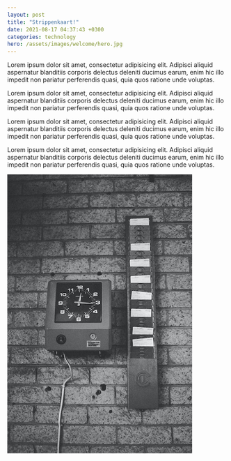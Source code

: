 ```yaml
---
layout: post
title: "Strippenkaart!"
date: 2021-08-17 04:37:43 +0300
categories: technology
hero: /assets/images/welcome/hero.jpg
---
```


Lorem ipsum dolor sit amet, consectetur adipisicing elit. Adipisci aliquid aspernatur blanditiis corporis delectus deleniti ducimus earum, enim hic illo impedit non pariatur perferendis quasi, quia quos ratione unde voluptas.


Lorem ipsum dolor sit amet, consectetur adipisicing elit. Adipisci aliquid aspernatur blanditiis corporis delectus deleniti ducimus earum, enim hic illo impedit non pariatur perferendis quasi, quia quos ratione unde voluptas.

Lorem ipsum dolor sit amet, consectetur adipisicing elit. Adipisci aliquid aspernatur blanditiis corporis delectus deleniti ducimus earum, enim hic illo impedit non pariatur perferendis quasi, quia quos ratione unde voluptas.

Lorem ipsum dolor sit amet, consectetur adipisicing elit. Adipisci aliquid aspernatur blanditiis corporis delectus deleniti ducimus earum, enim hic illo impedit non pariatur perferendis quasi, quia quos ratione unde voluptas.

![demo image](/assets/images/welcome/new-site.jpg)

